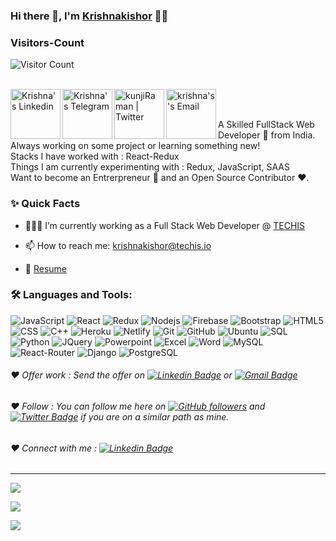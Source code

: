 ### Hi there 👋, I'm [Krishnakishor](https://github.com/krishnakishor13) 👨‍💻

### Visitors-Count
![Visitor Count](https://profile-counter.glitch.me/{krishnakishor13}/count.svg)   

<br/>

<a href="https://www.linkedin.com/in/imkrishna13/">
  <img align="left" alt="Krishna's Linkedin" width="80px" src="https://img.shields.io/badge/LinkedIn-0077B5?style=for-the-badge&logo=linkedin&logoColor=white" />
</a>

<a href="https://t.me/jrnair13">
  <img align="left" alt="Krishna's Telegram" width="80px" src="https://img.shields.io/badge/Telegram-2CA5E0?style=for-the-badge&logo=telegram&logoColor=white" />
</a>

<a href="https://twitter.com/mrkunjiraman">
  <img align="left" alt="kunjiRaman | Twitter" width="80px" src="https://img.shields.io/badge/Twitter-1DA1F2?style=for-the-badge&logo=twitter&logoColor=white" />
</a>

<a href="mailto:krishnakishor@techis.io">
  <img align="left" alt="krishna's's Email" width="80px" src="https://img.shields.io/badge/Gmail-D14836?style=for-the-badge&logo=gmail&logoColor=white" />
</a>


<br />

<br/>

<p>
A Skilled FullStack Web Developer 🚀 from India. Always working on some project or learning something new!
<br/>
Stacks I have worked with : React-Redux
<br/>  
Things I am currently experimenting with : Redux, JavaScript, SAAS
<br/>
Want to become an Entrerpreneur 💸 and an Open Source Contributor ❤️.
</p>


  
  
### ✨ Quick Facts

- 👨🏽‍💻 I’m currently working as a Full Stack Web Developer @ [TECHIS](https://techis.io/)

- 📫 How to reach me: krishnakishor@techis.io
- 📝 [Resume](https://drive.google.com/file/d/1bUOC23UPBNhVu5d-EQ4OKuvNikMFWOar/view?usp=sharing)

### 🛠️ Languages and Tools:

![JavaScript](https://img.shields.io/badge/JavaScript-F7DF1E?style=for-the-badge&logo=javascript&logoColor=black)
![React](https://img.shields.io/badge/C%2B%2B-00599C?style=for-the-badge&logo=c%2B%2B&logoColor=white)
![Redux](https://img.shields.io/badge/Redux-593D88?style=for-the-badge&logo=redux&logoColor=white)
![Nodejs](https://img.shields.io/badge/Node.js-43853D?style=for-the-badge&logo=node.js&logoColor=white)
![Firebase](https://img.shields.io/badge/-Firebase-black?style=flat-square&logo=Firebase)
![Bootstrap](https://img.shields.io/badge/Bootstrap-563D7C?style=for-the-badge&logo=bootstrap&logoColor=white)
![HTML5](	https://img.shields.io/badge/HTML-239120?style=for-the-badge&logo=html5&logoColor=white)
![CSS](https://img.shields.io/badge/CSS-239120?&style=for-the-badge&logo=css3&logoColor=white)
![C++](https://img.shields.io/badge/C%2B%2B-00599C?style=for-the-badge&logo=c%2B%2B&logoColor=white)
![Heroku](https://img.shields.io/badge/Heroku-430098?style=for-the-badge&logo=heroku&logoColor=white)
![Netlify](https://img.shields.io/badge/Netlify-00C7B7?style=for-the-badge&logo=netlify&logoColor=white)
![Git](https://img.shields.io/badge/-Git-black?style=flat-square&logo=git)
![GitHub](https://img.shields.io/badge/-GitHub-black?style=flat-square&logo=github)
![Ubuntu](https://img.shields.io/badge/-Ubuntu-black?style=flat-square&logo=ubuntu)
![SQL](https://img.shields.io/badge/SQLite-07405E?style=for-the-badge&logo=sqlite&logoColor=white)
![Python](https://img.shields.io/badge/Python-3776AB?style=for-the-badge&logo=python&logoColor=white)
![JQuery](https://img.shields.io/badge/jQuery-0769AD?style=for-the-badge&logo=jquery&logoColor=white)
![Powerpoint](https://img.shields.io/badge/Microsoft_PowerPoint-B7472A?style=for-the-badge&logo=microsoft-powerpoint&logoColor=white)
![Excel](https://img.shields.io/badge/Microsoft_Excel-217346?style=for-the-badge&logo=microsoft-excel&logoColor=white)
![Word](https://img.shields.io/badge/Microsoft_Word-2B579A?style=for-the-badge&logo=microsoft-word&logoColor=white)
![MySQL](https://img.shields.io/badge/MySQL-00000F?style=for-the-badge&logo=mysql&logoColor=white)
![React-Router](https://img.shields.io/badge/React_Router-CA4245?style=for-the-badge&logo=react-router&logoColor=white)
![Django](https://img.shields.io/badge/Django-092E20?style=for-the-badge&logo=django&logoColor=white)
![PostgreSQL](https://img.shields.io/badge/PostgreSQL-316192?style=for-the-badge&logo=postgresql&logoColor=white)



###### ❤️ Offer work : Send the offer on [![Linkedin Badge](https://img.shields.io/badge/-Krishnakishor-blue?style=flat-square&logo=Linkedin&logoColor=white&link=https://www.linkedin.com/in/imkrishna13/)](https://www.linkedin.com/in/imkrishna13/) or [![Gmail Badge](https://img.shields.io/badge/-krishnakishor@techis.io-c14438?style=flat-square&logo=Gmail&logoColor=white&link=mailto:krishnakishor@techis.io)](mailto:krishnakishor@techis.io)


###### ❤️ Follow : You can follow me here on [![GitHub followers](https://img.shields.io/github/followers/krishnakishor13?label=Follow&style=social)](https://github.com/krishnakishor13/?tab=follow) and [![Twitter Badge](https://img.shields.io/badge/-@mrkunjiraman-1ca0f1?style=flat-square&labelColor=1ca0f1&logo=twitter&logoColor=white&link=https://twitter.com/mrkunjiraman)](https://twitter.com/mrkunjiraman) if you are on a similar path as mine.


###### ❤️ Connect with me : [![Linkedin Badge](https://img.shields.io/badge/-Krishnakishor-blue?style=flat-square&logo=Linkedin&logoColor=white&link=https://www.linkedin.com/in/imkrishna13/)](https://www.linkedin.com/in/imkrishna13/)


----------------------------------------------------------

![](https://github-readme-stats.vercel.app/api?username=krishnakishor13&theme=blue-green)


![](https://github-readme-stats.vercel.app/api/top-langs/?username=krishnakishor13&theme=blue-green)


![](https://img.shields.io/badge/Maintained%3F-yes-green.svg)

<!---
krishnakishor13/krishnakishor13 is a ✨ special ✨ repository because its `README.md` (this file) appears on your GitHub profile.
You can click the Preview link to take a look at your changes.
--->
